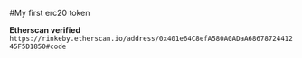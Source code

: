 #My first erc20 token

**Etherscan verified**
`https://rinkeby.etherscan.io/address/0x401e64C8efA580A0ADaA6867872441245F5D1850#code`
